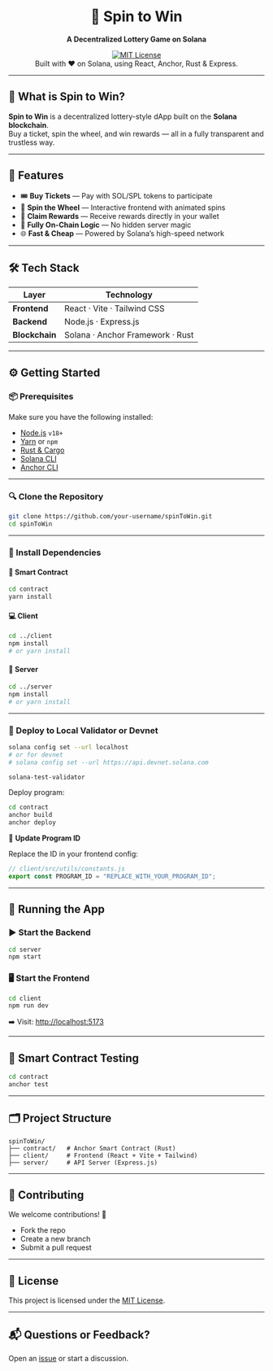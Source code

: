 <div align="center">

# 🎡 Spin to Win  
**A Decentralized Lottery Game on Solana**

[![MIT License](https://img.shields.io/badge/License-MIT-blue.svg)](LICENSE)  
Built with ❤️ on Solana, using React, Anchor, Rust & Express.

</div>

---

## 🧩 What is Spin to Win?

**Spin to Win** is a decentralized lottery-style dApp built on the **Solana blockchain**.  
Buy a ticket, spin the wheel, and win rewards — all in a fully transparent and trustless way.

---

## 🚀 Features

- 🎟️ **Buy Tickets** — Pay with SOL/SPL tokens to participate  
- 🎯 **Spin the Wheel** — Interactive frontend with animated spins  
- 💸 **Claim Rewards** — Receive rewards directly in your wallet  
- 🔐 **Fully On-Chain Logic** — No hidden server magic  
- 🌐 **Fast & Cheap** — Powered by Solana’s high-speed network

---

## 🛠️ Tech Stack

| Layer        | Technology                       |
|--------------|----------------------------------|
| **Frontend** | React · Vite · Tailwind CSS      |
| **Backend**  | Node.js · Express.js             |
| **Blockchain** | Solana · Anchor Framework · Rust |

---

## ⚙️ Getting Started

### 📦 Prerequisites

Make sure you have the following installed:

- [Node.js](https://nodejs.org/) `v18+`
- [Yarn](https://yarnpkg.com/) or `npm`
- [Rust & Cargo](https://rustup.rs/)
- [Solana CLI](https://docs.solana.com/cli/install-solana-cli-tools)
- [Anchor CLI](https://www.anchor-lang.com/docs/installation)

---

### 🔍 Clone the Repository

```bash
git clone https://github.com/your-username/spinToWin.git
cd spinToWin
```

---

### 📁 Install Dependencies

#### 🧠 Smart Contract

```bash
cd contract
yarn install
```

#### 💻 Client

```bash
cd ../client
npm install
# or yarn install
```

#### 🔧 Server

```bash
cd ../server
npm install
# or yarn install
```

---

### 🧪 Deploy to Local Validator or Devnet

```bash
solana config set --url localhost
# or for devnet
# solana config set --url https://api.devnet.solana.com

solana-test-validator
```

Deploy program:

```bash
cd contract
anchor build
anchor deploy
```

🔑 **Update Program ID**

Replace the ID in your frontend config:

```js
// client/src/utils/constants.js
export const PROGRAM_ID = "REPLACE_WITH_YOUR_PROGRAM_ID";
```

---

## 🧬 Running the App

### ▶️ Start the Backend

```bash
cd server
npm start
```

### 🖥️ Start the Frontend

```bash
cd client
npm run dev
```

➡️ Visit: [http://localhost:5173](http://localhost:5173)

---

## 🧪 Smart Contract Testing

```bash
cd contract
anchor test
```

---

## 🗂️ Project Structure

```
spinToWin/
├── contract/   # Anchor Smart Contract (Rust)
├── client/     # Frontend (React + Vite + Tailwind)
├── server/     # API Server (Express.js)
```

---

## 🤝 Contributing

We welcome contributions! 🚀

- Fork the repo
- Create a new branch
- Submit a pull request

---

## 📄 License

This project is licensed under the [MIT License](LICENSE).

---

## 📬 Questions or Feedback?

Open an [issue](https://github.com/your-username/spinToWin/issues) or start a discussion.